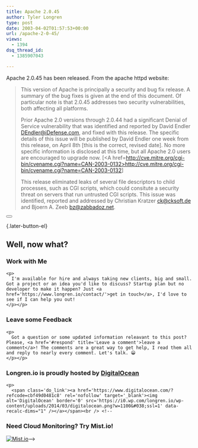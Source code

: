 ```yaml
---
title: Apache 2.0.45
author: Tyler Longren
type: post
date: 2003-04-02T01:57:53+00:00
url: /apache-2-0-45/
views:
  - 1394
dsq_thread_id:
  - 1385907043

---
```

Apache 2.0.45 has been released. From the apache httpd website:

> This version of Apache is principally a security and bug fix release. A summary of the bug fixes is given at the end of this document. Of particular note is that 2.0.45 addresses two security vulnerabilities, both affecting all platforms.
> 
> Prior Apache 2.0 versions through 2.0.44 had a significant Denial of Service vulnerability that was identified and reported by David Endler <DEndler@iDefense.com>, and fixed with this release. The specific details of this issue will be published by David Endler one week from this release, on April 8th [this is the correct, revised date]. No more specific information is disclosed at this time, but all Apache 2.0 users are encouraged to upgrade now. [<A href=http://cve.mitre.org/cgi-bin/cvename.cgi?name=CAN-2003-0132>http://cve.mitre.org/cgi-bin/cvename.cgi?name=CAN-2003-0132</a>]
> 
> This release eliminated leaks of several file descriptors to child processes, such as CGI scripts, which could consitute a security threat on servers that run untrusted CGI scripts. This issue was identified, reported and addressed by Christian Kratzer <ck@cksoft.de> and Bjoern A. Zeeb <bz@zabbadoz.net>.

<div class="wpulike wpulike-default " >
  <div class="wp_ulike_general_class wp_ulike_is_not_liked">
    <button type="button"
					aria-label="Like Button"
					data-ulike-id="1565"
					data-ulike-nonce="1bbe13fb7e"
					data-ulike-type="likeThis"
					data-ulike-template="wpulike-default"
					data-ulike-display-likers="0"
					data-ulike-disable-pophover="0"
					class="wp_ulike_btn wp_ulike_put_image wp_likethis_1565"></button><span class="count-box"></span>
  </div>
</div>

[][1]{.later-button-el}

<div class='what-next'>
  <h2>
    Well, now what?
  </h2>
  
  <div class='hire'>
    <h3>
      Work with Me
    </h3>
    
    <p>
      I'm available for hire and always taking new clients, big and small. Got a project or an idea you'd like to discuss? Startup plan but no developer to make it happen? Just <a href='https://www.longren.io/contact/'>get in touch</a>, I'd love to see if I can help you out!
    </p></p>
  </div>
  
  <div class='hire'>
    <h3>
      Leave some Feedback
    </h3>
    
    <p>
      Got a question or some updated information releavant to this post? Please, <a href='#respond' title='Leave a comment'>leave a comment</a>! The comments are a great way to get help, I read them all and reply to nearly every comment. Let's talk. 😀
    </p></p>
  </div>
  
  <div class='now-what-bottom-ad'>
    <h3>
      Longren.io is proudly hosted by <a href='https://www.digitalocean.com/?refcode=cbf49d0481c8'>DigitalOcean</a>
    </h3>
    
    <p>
      <span class='do_link'><a href='https://www.digitalocean.com/?refcode=cbf49d0481c8' rel='nofollow' target='_blank'><img alt='DigitalOcean' border='0' src='https://i0.wp.com/longren.io/wp-content/uploads/2014/03/digitalocean.png?w=1100&#038;ssl=1' data-recalc-dims="1" /></a></span><br /> <!--

<h3>Need Cloud Monitoring? Try Mist.io!</h3>

<span class='do_link'><a href='http://mist.io/?ref=tyler' rel='nofollow' target='_blank'><img alt='Mist.io' border='0' src='https://i0.wp.com/longren.io/wp-content/uploads/2014/04/mistio.jpg?w=1100&#038;ssl=1' data-recalc-dims="1"></a></span>--></div> </div>

 [1]: #